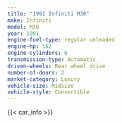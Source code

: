 ```yaml
---
title: "1991 Infiniti M30"
make: Infiniti
model: M30
year: 1991
engine-fuel-type: regular unleaded
engine-hp: 162
engine-cylinders: 6
transmission-type: Automatic
driven-wheels: Rear wheel drive
number-of-doors: 2
market-category: Luxury
vehicle-size: Midsize
vehicle-style: Convertible
---
```


{{< car_info >}}
